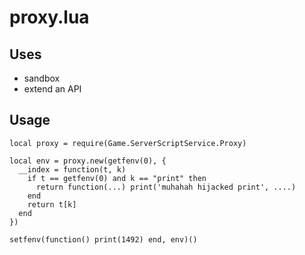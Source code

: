 proxy.lua
===================

Uses
------------------
* sandbox
* extend an API

Usage
--------------------
    local proxy = require(Game.ServerScriptService.Proxy)
    
    local env = proxy.new(getfenv(0), {
      __index = function(t, k)
        if t == getfenv(0) and k == "print" then
          return function(...) print('muhahah hijacked print', ....)
        end
        return t[k]
      end
    })
    
    setfenv(function() print(1492) end, env)()

